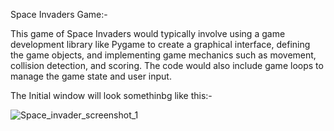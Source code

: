 Space Invaders Game:- 

This game of Space Invaders would typically involve using a game development library like Pygame to create a graphical interface, defining the game objects, and implementing game mechanics such as movement, collision detection, and scoring. The code would also include game loops to manage the game state and user input.


The Initial window will look somethinbg like this:-

![Space_invader_screenshot_1](https://user-images.githubusercontent.com/68669316/219884977-eaca4c82-7335-4c4b-8c1e-444faa8dda84.JPG)
